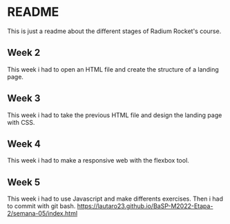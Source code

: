 # README

This is just a readme about the different stages of Radium Rocket's course.

## Week 2

This week i had to open an HTML file and create the structure of a landing page.

## Week 3

This week i had to take the previous HTML file and design the landing page with CSS.

## Week 4

This week i had to make a responsive web with the flexbox tool.

## Week 5

This week i had to use Javascript and make differents exercises. Then i had to commit with git bash.
https://lautaro23.github.io/BaSP-M2022-Etapa-2/semana-05/index.html